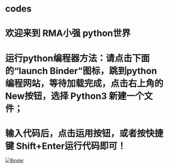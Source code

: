 # codes
# 欢迎来到 RMA小强 python世界
# 运行python编程器方法：请点击下面的“launch Binder”图标，跳到python编程网站，等待加载完成，点击右上角的 New按钮，选择 Python3 新建一个文件；
# 输入代码后，点击运用按钮，或者按快捷键 Shift+Enter运行代码即可！


[![Binder](https://mybinder.org/badge_logo.svg)](https://mybinder.org/v2/gh/qhp123-qhp/codes/HEAD)
